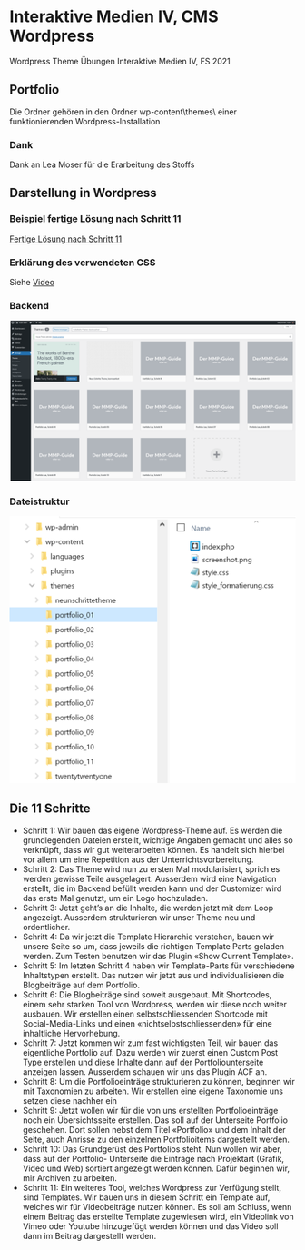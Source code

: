 # Interaktive Medien IV, CMS Wordpress
Wordpress Theme Übungen Interaktive Medien IV, FS 2021
## Portfolio
Die Ordner gehören in den Ordner wp-content\themes\ einer funktionierenden Wordpress-Installation  
### Dank
Dank an Lea Moser für die Erarbeitung des Stoffs  
## Darstellung in Wordpress
### Beispiel fertige Lösung nach Schritt 11
<a href="https://537449-50.web1.fh-htwchur.ch" target="_blank">Fertige Lösung nach Schritt 11</a>
### Erklärung des verwendeten CSS
Siehe <a href="https://youtu.be/6oQ0hVDDVkQ" target="_blank">Video</a>
### Backend
!["Wordpress Backend, Menü Design"](img_readme/wp_01.png?raw=true "Wordpress Backend, Menü Design")
### Dateistruktur
!["Wordpress Dateistruktur"](img_readme/wp_02.png?raw=true "Wordpress Dateistruktur")
## Die 11 Schritte
- Schritt 1: Wir bauen das eigene Wordpress-Theme auf. Es werden die grundlegenden Dateien erstellt, wichtige Angaben gemacht und alles so verknüpft, dass wir gut weiterarbeiten können. Es handelt sich hierbei vor allem um eine Repetition aus der Unterrichtsvorbereitung.
- Schritt 2: Das Theme wird nun zu ersten Mal modularisiert, sprich es werden gewisse Teile ausgelagert. Ausserdem wird eine Navigation erstellt, die im Backend befüllt werden kann und der Customizer wird das erste Mal genutzt, um ein Logo hochzuladen.
- Schritt 3: Jetzt geht’s an die Inhalte, die werden jetzt mit dem Loop angezeigt. Ausserdem strukturieren wir unser Theme neu und ordentlicher.
- Schritt 4: Da wir jetzt die Template Hierarchie verstehen, bauen wir unsere Seite so um, dass jeweils die richtigen Template Parts geladen werden. Zum Testen benutzen wir das Plugin «Show Current Template».
- Schritt 5: Im letzten Schritt 4 haben wir Template-Parts für verschiedene Inhaltstypen erstellt. Das nutzen wir jetzt aus und individualisieren die Blogbeiträge auf dem Portfolio.
- Schritt 6: Die Blogbeiträge sind soweit ausgebaut. Mit Shortcodes, einem sehr starken Tool von Wordpress, werden wir diese noch weiter ausbauen. Wir erstellen einen selbstschliessenden Shortcode mit Social-Media-Links und einen «nichtselbstschliessenden» für eine inhaltliche Hervorhebung.
- Schritt 7: Jetzt kommen wir zum fast wichtigsten Teil, wir bauen das eigentliche Portfolio auf. Dazu werden wir zuerst einen Custom Post Type erstellen und diese Inhalte dann auf der Portfoliounterseite anzeigen lassen. Ausserdem schauen wir uns das Plugin ACF an.
- Schritt 8: Um die Portfolioeinträge strukturieren zu können, beginnen wir mit Taxonomien zu arbeiten. Wir erstellen eine eigene Taxonomie uns setzen diese nachher ein
- Schritt 9: Jetzt wollen wir für die von uns erstellten Portfolioeinträge noch ein Übersichtsseite erstellen. Das soll auf der Unterseite Portfolio geschehen. Dort sollen nebst dem Titel «Portfolio» und dem Inhalt der Seite, auch Anrisse zu den einzelnen Portfolioitems dargestellt werden.
- Schritt 10: Das Grundgerüst des Portfolios steht. Nun wollen wir aber, dass auf der Portfolio- Unterseite die Einträge nach Projektart (Grafik, Video und Web) sortiert angezeigt werden können. Dafür beginnen wir, mir Archiven zu arbeiten.
- Schritt 11: Ein weiteres Tool, welches Wordpress zur Verfügung stellt, sind Templates. Wir bauen uns in diesem Schritt ein Template auf, welches wir für Videobeiträge nutzen können. Es soll am Schluss, wenn einem Beitrag das erstellte Template zugewiesen wird, ein Videolink von Vimeo oder Youtube hinzugefügt werden können und das Video soll dann im Beitrag dargestellt werden.